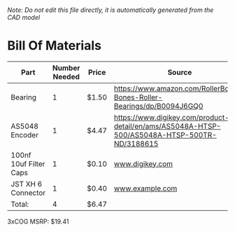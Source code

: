 ###### Note: Do not edit this file directly, it is automatically generated from the CAD model 
# Bill Of Materials 
 |Part|Number Needed|Price|Source| 
 |----|----------|-----|-----|
|Bearing|1|$1.50|https://www.amazon.com/RollerBones-Bones-Roller-Bearings/dp/B0094J6GQ0|
|AS5048 Encoder|1|$4.47|https://www.digikey.com/product-detail/en/ams/AS5048A-HTSP-500/AS5048A-HTSP-500TR-ND/3188615|
|100nf 10uf Filter Caps|1|$0.10|www.digikey.com|
|JST XH 6 Connector|1|$0.40|www.example.com|
|Total: |4|$6.47| |

 3xCOG MSRP: $19.41